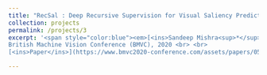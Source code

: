 ```yaml
---
title: "RecSal : Deep Recursive Supervision for Visual Saliency Prediction"
collection: projects
permalink: /projects/3
excerpt: '<span style="color:blue"><em>[<ins>Sandeep Mishra<sup>*</sup></ins>](https://sandeep-sm.github.io/)</em></span> and <span style="color:blue"><em>[Oindrila Saha<sup>*</sup>](https://oindrilasaha.github.io/)</em></span> <br>
British Machine Vision Conference (BMVC), 2020 <br> <br>
[<ins>Paper</ins>](https://www.bmvc2020-conference.com/assets/papers/0539.pdf)'

---
```

